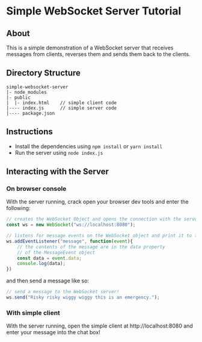 # Simple WebSocket Server Tutorial

## About
This is a simple demonstration of a WebSocket server that receives messages from clients, reverses them and sends them back to the clients.

## Directory Structure
```
simple-websocket-server
|- node_modules
|- public
|  |- index.html    // simple client code
|---- index.js      // simple server code
|---- package.json
```

## Instructions
-   Install the dependencies using `npm install` or `yarn install`
-   Run the server using `node index.js`

## Interacting with the Server
### On browser console
With the server running, crack open your browser dev tools and enter the following:

```javascript
// creates the WebSocket Object and opens the connection with the server
const ws = new WebSocket("ws://localhost:8080");

// listens for message events on the WebSocket object and print it to the console.
ws.addEventListener("message", function(event){
	// the contents of the message are in the data property
    // of the MessageEvent object
	const data = event.data;
	console.log(data);
})
```

and then send a message like so:

```javascript
// send a message to the WebSocket server!
ws.send("Risky risky wiggy wiggy this is an emergency.");
```

### With simple client
With the server running, open the simple client at http://localhost:8080 and enter your message into the chat box!
